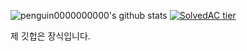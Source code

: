 ![penguin0000000000's github stats](https://github-readme-stats.vercel.app/api?username=penguin0000000000&show_icons=true&title_color=f8b5ff&icon_color=cbb5ff&text_color=baffe3&bg_color=0f0082)
[![SolvedAC tier](http://mazassumnida.wtf/api/v2/generate_badge?boj=0000000000)](https://solved.ac/0000000000)

제 깃헙은 장식입니다.
